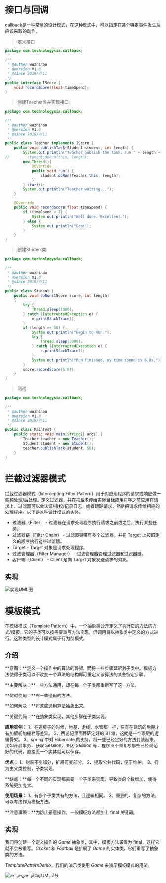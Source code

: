 # 接口与回调
callback是一种常见的设计模式，在这种模式中，可以指定在某个特定事件发生后应该采取的动作。

> 定义接口

```java
package com.technologysia.callback;

/**
 * @author wuzhihao
 * @version V1.0
 * @since 2019/4/11
 */
public interface IScore {
    void recordScore(float timeSpend);
}

```

> 创建Teacher类并实现接口

```java
package com.technologysia.callback;

/**
 * @author wuzhihao
 * @version V1.0
 * @since 2019/4/11
 */
public class Teacher implements IScore {
    public void publishTask(Student student, int length) {
        System.out.println("Teacher publish the task, run " + length + "ｍ.");
//        student.doRun(this, length);
        new Thread(){
            @Override
            public void run() {
                student.doRun(Teacher.this, length);
            }
        }.start();
        System.out.println("Teacher waiting...");
    }

    @Override
    public void recordScore(float timeSpend) {
        if (timeSpend < 7) {
            System.out.println("Well done. Excellent.");
        } else {
            System.out.println("Good");
        }
    }
}

```

> 创建Student类

```java
package com.technologysia.callback;

/**
 * @author wuzhihao
 * @version V1.0
 * @since 2019/4/11
 */
public class Student {
    public void doRun(IScore score, int length)
    {
        try {
            Thread.sleep(1000);
        } catch (InterruptedException e) {
            e.printStackTrace();
        }
        if (length == 50) {
            System.out.println("Begin to Run.");
            try {
                Thread.sleep(3000);
            } catch (InterruptedException e) {
                e.printStackTrace();
            }
            System.out.println("Run finished, my time spend is 6.8s.");
        }
        score.recordScore(6.8f);
    }
}

```

> 测试

```java
package com.technologysia.callback;

/**
 * @author wuzhihao
 * @version V1.0
 * @since 2019/4/11
 */
public class MainTest {
    public static void main(String[] args) {
        Teacher teacher = new Teacher();
        Student student = new Student();
        teacher.publishTask(student, 50);
    }
}

```

# 拦截过滤器模式
拦截过滤器模式（Intercepting Filter Pattern）用于对应用程序的请求或响应做一些预处理/后处理。定义过滤器，并在把请求传给实际目标应用程序之前应用在请求上。过滤器可以做认证/授权/记录日志，或者跟踪请求，然后把请求传给相应的处理程序。以下是这种设计模式的实体。
- 过滤器（Filter） - 过滤器在请求处理程序执行请求之前或之后，执行某些任务。
- 过滤器链（Filter Chain） - 过滤器链带有多个过滤器，并在 Target 上按照定义的顺序执行这些过滤器。
- Target - Target 对象是请求处理程序。
- 过滤管理器（Filter Manager） - 过滤管理器管理过滤器和过滤器链。
- 客户端（Client） - Client 是向 Target 对象发送请求的对象。

## 实现

![实现UML图](http://www.runoob.com/wp-content/uploads/2014/08/interceptingfilter_pattern_uml_diagram.jpg)



# 模板模式

在模板模式（Template Pattern）中，一个抽象类公开定义了执行它的方法的方式/模板。它的子类可以按需要重写方法实现，但调用将以抽象类中定义的方式进行。这种类型的设计模式属于行为型模式。

## 介绍

**意图：**定义一个操作中的算法的骨架，而将一些步骤延迟到子类中。模板方法使得子类可以不改变一个算法的结构即可重定义该算法的某些特定步骤。

**主要解决：**一些方法通用，却在每一个子类都重新写了这一方法。

**何时使用：**有一些通用的方法。

**如何解决：**将这些通用算法抽象出来。

**关键代码：**在抽象类实现，其他步骤在子类实现。

**应用实例：** 1、在造房子的时候，地基、走线、水管都一样，只有在建筑的后期才有加壁橱加栅栏等差异。 2、西游记里面菩萨定好的 81 难，这就是一个顶层的逻辑骨架。 3、spring 中对 Hibernate 的支持，将一些已经定好的方法封装起来，比如开启事务、获取 Session、关闭 Session 等，程序员不重复写那些已经规范好的代码，直接丢一个实体就可以保存。

**优点：** 1、封装不变部分，扩展可变部分。 2、提取公共代码，便于维护。 3、行为由父类控制，子类实现。

**缺点：**每一个不同的实现都需要一个子类来实现，导致类的个数增加，使得系统更加庞大。

**使用场景：** 1、有多个子类共有的方法，且逻辑相同。 2、重要的、复杂的方法，可以考虑作为模板方法。

**注意事项：**为防止恶意操作，一般模板方法都加上 final 关键词。

## 实现

我们将创建一个定义操作的 *Game* 抽象类，其中，模板方法设置为 final，这样它就不会被重写。*Cricket* 和 *Football* 是扩展了 *Game* 的实体类，它们重写了抽象类的方法。

*TemplatePatternDemo*，我们的演示类使用 *Game* 来演示模板模式的用法。

![æ¨¡æ¿æ¨¡å¼ç UML å¾](http://www.runoob.com/wp-content/uploads/2014/08/template_pattern_uml_diagram.jpg)



